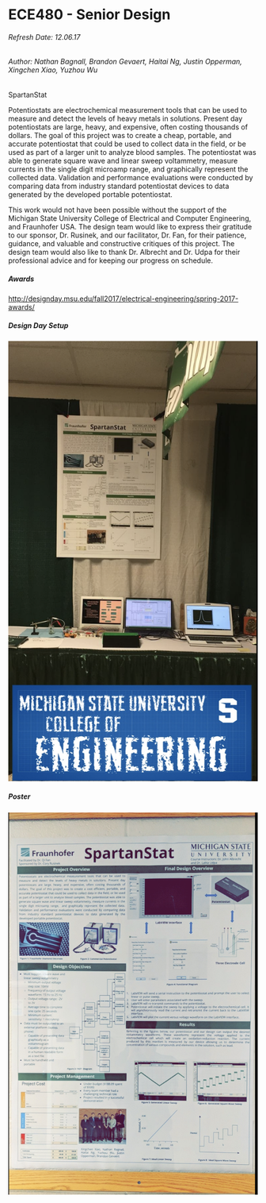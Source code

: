 # ECE480 - Senior Design
###### Refresh Date: 12.06.17
###### Author: Nathan Bagnall, Brandon Gevaert, Haitai Ng, Justin Opperman, Xingchen Xiao, Yuzhou Wu 

SpartanStat

Potentiostats are electrochemical measurement tools that can be used to measure and detect the levels of heavy metals in solutions. Present day potentiostats are large, heavy, and expensive, often costing thousands of dollars. The goal of this project was to create a cheap, portable, and accurate potentiostat that could be used to collect data in the field, or be used as part of a larger unit to analyze blood samples. The potentiostat was able to generate square wave and linear sweep voltammetry, measure currents in the single digit microamp range, and graphically represent the collected data. Validation and performance evaluations were conducted by comparing data from industry standard potentiostat devices   to   data   generated   by   the   developed   portable   potentiostat.

This work would not have been possible without the support of the Michigan State University College of Electrical and Computer Engineering, and Fraunhofer USA. The design team would like to express their gratitude to our sponsor, Dr. Rusinek, and our facilitator, Dr. Fan, for their patience, guidance, and valuable and constructive critiques of this project. The design team would also like to thank Dr. Albrecht and Dr. Udpa for their professional advice   and   for   keeping   our   progress   on   schedule.

##### Awards
http://designday.msu.edu/fall2017/electrical-engineering/spring-2017-awards/

##### Design Day Setup 
<img src="images/display.png"> 


##### Poster
<img src="images/poster.png"> 
